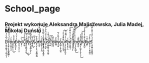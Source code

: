 <h1>School_page</h1>
<h3>Projekt wykonuje Aleksandra Maliszewska, Julia Madej, Mikołaj Duński</h3>
D̷̨̛̛͕͚̦͚̺̙͎̦͈̲̣̼̩͓̈́͆̊̈̀̒̿͛̋̿̋͝r̷͎̝̰͍̣̥̥͕̳̝͇̲̻̞̊̓̈́̍̍̎͂̀̍̈́̅̄̾́͝o̶̢͙̺͓̤̠̘̝̅̀̇́p̸͚͙̝͍̩̠̠̔͂̉̆̾͜ͅp̷͓̲̪̞͙̃̔͑̓̈́̍ͅȅ̶̮̤̮̣̦̬̗̠͎̝ḑ̵̖͕́̈͝C̸̖͖̫͊̋͒̀͒͘͝ṟ̸̡̝̝͚̺͉̥̙̰͗͊̆͐͑̏͘͘͜͜͠͝ͅo̵̟̭̒͐̋̃i̷̡̙̤͍͍͇̦̰͓̦͎̓̌̓̂͆̌s̸̬̝͍͆̈́̆̏͜ͅs̴̖̋͐́̋͆å̶̡͉̬̩̹̝̥̤̯̮̼͇̤̮̻͂̾̌̕n̴̞̯̭͔̊͛̈́̓̈́̿̈́͗̎̽̒͌̆͑̕t̷̗̲͍̹̹͉̠̥̤̾͑̓ ̶̛̛̳͈͎͒̅̅̓͐̇̎͆̑͋̏̚ͅͅj̵̡̢̡̪͎̠͇͕̘͇̗̯́u̷̫̠̣̰̪͙͐͌̑̈̉̏̈́̏̓̎̍̎̚̚͝s̵̨̨̳̠̳̯̠͖͉̫͚͌́̀̍̉͊͐͛͘ͅt̵̠̣̻̔͋͛̕̚̕͠ ̶̙̤͔̄̈́̽̏̕d̶̨̺̯̖̓̆́ȩ̶͇͂͋̉v̵̡̝̝͍̒̂̔̅̋̈́̅o̴̢̺̲͔͕̯̗̪̫̯̊̋ù̷̼͙̱̣̤͉̰̞͓͊̄͊̄̊̀̆̈́͘͠͝ŗ̶̧̛̛̝̤̯͓̲͈͍̙̲̗̉͑̔̍̿͊̈́ͅê̴̢̬̮̥̮̩̫̈́d̷̦̤͈̳̲̘̩̒̔̓̾̔̎̿̽̋̚͠ ̷͈̜͎͔̜̮̣̇̎̀̊̾̆͘ͅṱ̵̢͓̖͖̐̇̎̐͒̃̀̅̇̀͝͝͝͝ḧ̶̰͕̣̥͙̘͖̺̩́̈́͒͐̉̽̋̀̋̎͌̒͗͜e̸͚͕̲̮͌͊̓ ̶̧̞̤̙̹͖̮̙͎̮͎͉̠̜̽͋̎̊̓͜p̶̭̋̇͌̃̔̽̐̍͘͝a̸̧̛̯͍̺̮̒̀͂͋̓̾́̓̂̾͘͝͝͝g̴̯͑͆͗͛ͅe̶̛̲͉̞̥̣̦̖̮͍̼͖̰͑̀̂̉́̕͠.̴̨̧̘̮̻̜̮̰̰̙̳̗̦̈́̈́̓̈́̍̍̎͌̀̿́͒̀̕͝
